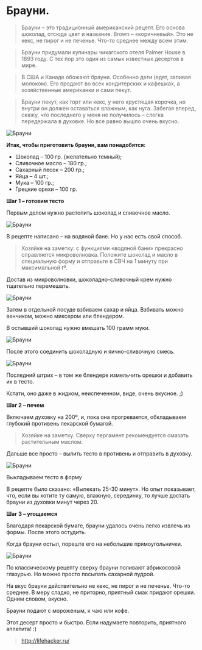 # Брауни.
> Брауни – это традиционный американский рецепт. Его основа шоколад, отсюда цвет и название. Brown – «коричневый». Это не кекс, не пирог и не печенье. Что-то среднее между всем этим.

> Брауни придумали кулинары чикагского отеля Palmer House в 1893 году. С тех пор это один из самых известных десертов в мире.

> В США и Канаде обожают брауни. Особенно дети (едят, запивая молоком). Его продают во всех кондитерских и кафешках, а хозяйственные американки и сами пекут.

> Брауни пекут, как торт или кекс, у него хрустящая корочка, но внутри он должен оставаться влажным, как нуга. Забегая вперед, скажу, что последнего у меня не получилось – слегка передержала в духовке. Но все равно вышло очень вкусно.

![Брауни][id1]

**Итак, чтобы приготовить брауни, вам понадобятся:**

- Шоколад – 100 гр. (желательно темный);
- Сливочное масло – 180 гр.;
- Сахарный песок – 200 гр.;
- Яйца – 4 шт.;
- Мука – 100 гр.;
- Грецкие орехи – 100 гр.

**Шаг 1 – готовим тесто**

Первым делом нужно растопить шоколад и сливочное масло.

![Брауни][id2]

В рецепте написано – на водяной бане. Но у нас есть свой способ.

> Хозяйке на заметку: с функциями «водяной бани» прекрасно справляется микроволновка. Положите шоколад и масло в специальную форму и отправьте в СВЧ на 1 минуту при максимальной tº.

Достав из микроволновки, шоколадно-сливочный крем нужно тщательно перемешать.

![Брауни][id3]

Затем в отдельной посуде взбиваем сахар и яйца. Взбивать можно венчиком, можно миксером или блендером.

В остывший шоколад нужно вмешать 100 грамм муки.

![Брауни][id4]

После этого соединить шоколадную и яично-сливочную смесь.

![Брауни][id5]

Последний штрих – в том же блендере измельчить орешки и добавить их в тесто.

Кстати, оно даже в жидком, неиспеченном, виде, очень вкусное. ;)

**Шаг 2 – печем**

Включаем духовку на 200º, и, пока она прогревается, обкладываем глубокий противень пекарской бумагой.

> Хозяйке на заметку. Сверху пергамент рекомендуется смазать растительным маслом.

Дальше все просто – вылить тесто в противень и отправить в духовку.

![Брауни][id6]

Выкладываем тесто в форму

В рецепте было сказано: «Выпекать 25-30 минут». Но опыт показывает, что, если вы хотите ту самую, влажную, серединку, то лучше достать брауни из духовки минут через 20.

**Шаг 3 – угощаемся**

Благодаря пекарской бумаге, брауни удалось очень легко извлечь из формы. После этого остудить.

Когда брауни остыл, пореште его на небольшие прямоугольнички.

![Брауни][id7]

По классическому рецепту сверху брауни поливают абрикосовой глазурью. Но можно просто посыпать сахарной пудрой.

На вкус брауни действительно не кекс, не пирог и не печенье. Что-то среднее. В меру сладко, не приторно, приятный смак придают орешки. Одним словом, вкусно.

Брауни подают с мороженым, к чаю или кофе.

Этот десерт просто и быстро. Если надумаете повторить, приятного аппетита! :)

> http://lifehacker.ru/

[id1]: /images/Kulinar/Vipechka/brauni_001.jpg 'Брауни'
[id2]: /images/Kulinar/Vipechka/brauni_002.jpg 'Брауни'
[id3]: /images/Kulinar/Vipechka/brauni_003.jpg 'Брауни'
[id4]: /images/Kulinar/Vipechka/brauni_004.jpg 'Брауни'
[id5]: /images/Kulinar/Vipechka/brauni_005.jpg 'Брауни'
[id6]: /images/Kulinar/Vipechka/brauni_006.jpg 'Брауни'
[id7]: /images/Kulinar/Vipechka/brauni_007.jpg 'Брауни'
